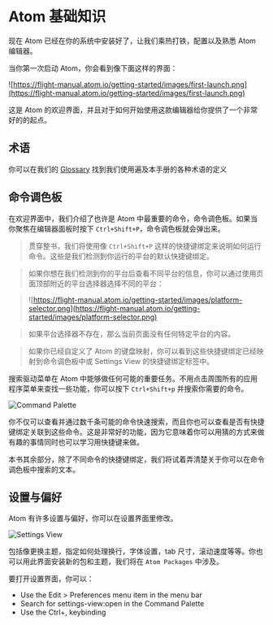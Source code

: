# Atom 基础知识

现在 Atom 已经在你的系统中安装好了，让我们乘热打铁，配置以及熟悉 Atom 编辑器。

当你第一次启动 Atom，你会看到像下面这样的界面：

![https://flight-manual.atom.io/getting-started/images/first-launch.png](https://flight-manual.atom.io/getting-started/images/first-launch.png)

这是 Atom 的欢迎界面，并且对于如何开始使用这款编辑器给你提供了一个非常好的的起点。

## 术语

你可以在我们的 [Glossary](https://flight-manual.atom.io/resources/sections/glossary/) 找到我们使用遍及本手册的各种术语的定义

## 命令调色板

在欢迎界面中，我们介绍了也许是 Atom 中最重要的命令，命令调色板。如果当你聚焦在编辑器面板时按下 `Ctrl+Shift+P`，命令调色板就会弹出来。

> 贯穿整书，我们将使用像 `Ctrl+Shift+P` 这样的快捷键绑定来说明如何运行命令。这些是我们检测到你运行的平台的默认快捷键绑定。

> 如果你想在我们检测到你的平台后查看不同平台的信息，你可以通过使用页面顶部附近的平台选择器选择不同的平台：

> ![https://flight-manual.atom.io/getting-started/images/platform-selector.png](https://flight-manual.atom.io/getting-started/images/platform-selector.png)

> 如果平台选择器不存在，那么当前页面没有任何特定平台的内容。

> 如果你已经自定义了 Atom 的键盘映射，你可以看到这些快捷键绑定已经映射到命令调色板中或 Settings View 的快捷键绑定标签中。

搜索驱动菜单在 Atom 中能够做任何可能的重要任务。不用点击周围所有的应用程序菜单来查找一些功能，你可以按下 `Ctrl+Shift+p` 并搜索你需要的命令。

![Command Palette](https://flight-manual.atom.io/getting-started/images/command-palette.png)

你不仅可以查看并通过数千条可能的命令快速搜索，而且你也可以查看是否有快捷键绑定关联到这些命令。这是非常好的功能，因为它意味着你可以用猜的方式来做有趣的事情同时也可以学习用快捷键来做。

本书其余部分，除了不同命令的快捷键绑定，我们将试着弄清楚关于你可以在命令调色板中搜索的文本。

## 设置与偏好

Atom 有许多设置与偏好，你可以在设置界面里修改。

![Settings View](https://flight-manual.atom.io/getting-started/images/settings.png)

包括像更换主题，指定如何处理换行，字体设置，tab 尺寸，滚动速度等等。你也可以用此界面安装新的包和主题，我们将在 `Atom Packages` 中涉及。

要打开设置界面，你可以：

* Use the Edit > Preferences menu item in the menu bar
* Search for settings-view:open in the Command Palette
* Use the Ctrl+, keybinding
